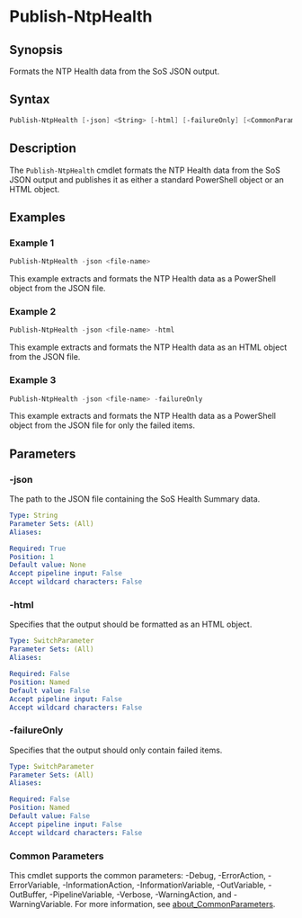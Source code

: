 # Publish-NtpHealth

## Synopsis

Formats the NTP Health data from the SoS JSON output.

## Syntax

```powershell
Publish-NtpHealth [-json] <String> [-html] [-failureOnly] [<CommonParameters>]
```

## Description

The `Publish-NtpHealth` cmdlet formats the NTP Health data from the SoS JSON output and publishes it as either a standard PowerShell object or an HTML object.

## Examples

### Example 1

```powershell
Publish-NtpHealth -json <file-name>
```

This example extracts and formats the NTP Health data as a PowerShell object from the JSON file.

### Example 2

```powershell
Publish-NtpHealth -json <file-name> -html
```

This example extracts and formats the NTP Health data as an HTML object from the JSON file.

### Example 3

```powershell
Publish-NtpHealth -json <file-name> -failureOnly
```

This example extracts and formats the NTP Health data as a PowerShell object from the JSON file for only the failed items.

## Parameters

### -json

The path to the JSON file containing the SoS Health Summary data.

```yaml
Type: String
Parameter Sets: (All)
Aliases:

Required: True
Position: 1
Default value: None
Accept pipeline input: False
Accept wildcard characters: False
```

### -html

Specifies that the output should be formatted as an HTML object.

```yaml
Type: SwitchParameter
Parameter Sets: (All)
Aliases:

Required: False
Position: Named
Default value: False
Accept pipeline input: False
Accept wildcard characters: False
```

### -failureOnly

Specifies that the output should only contain failed items.

```yaml
Type: SwitchParameter
Parameter Sets: (All)
Aliases:

Required: False
Position: Named
Default value: False
Accept pipeline input: False
Accept wildcard characters: False
```

### Common Parameters

This cmdlet supports the common parameters: -Debug, -ErrorAction, -ErrorVariable, -InformationAction, -InformationVariable, -OutVariable, -OutBuffer, -PipelineVariable, -Verbose, -WarningAction, and -WarningVariable. For more information, see [about_CommonParameters](http://go.microsoft.com/fwlink/?LinkID=113216).
